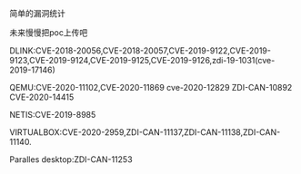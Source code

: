 简单的漏洞统计

未来慢慢把poc上传吧

DLINK:CVE-2018-20056,CVE-2018-20057,CVE-2019-9122,CVE-2019-9123,CVE-2019-9124,CVE-2019-9125,CVE-2019-9126,zdi-19-1031(cve-2019-17146)

QEMU:CVE-2020-11102,CVE-2020-11869 cve-2020-12829 ZDI-CAN-10892 CVE-2020-14415

NETIS:CVE-2019-8985

VIRTUALBOX:CVE-2020-2959,ZDI-CAN-11137,ZDI-CAN-11138,ZDI-CAN-11140.

Paralles desktop:ZDI-CAN-11253
